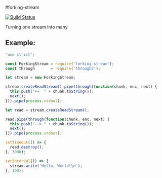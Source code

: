 #forking-stream

[![Build Status](https://travis-ci.org/bthesorceror/forking-stream.png?branch=master)](https://travis-ci.org/bthesorceror/forking-stream)

Turning one stream into many

## Example:

```javascript
'use strict';

const ForkingStream = require('forking-stream');
const through       = require('through2');

let stream = new ForkingStream;

stream.createReadStream().pipe(through(function(chunk, enc, next) {
  this.push("++  " + chunk.toString());
  next();
})).pipe(process.stdout);

let read = stream.createReadStream();

read.pipe(through(function(chunk, enc, next) {
  this.push("--> " + chunk.toString());
  next();
})).pipe(process.stdout);

setTimeout(() => {
  read.destroy();
}, 3000);

setInterval(() => {
  stream.write('Hello, World!\n');
}, 100);
```
